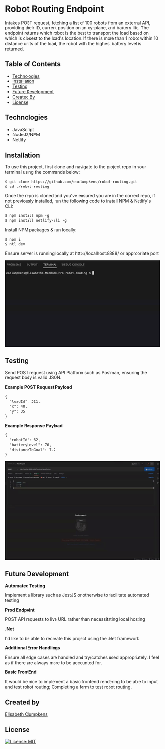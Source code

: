 # Robot Routing Endpoint
Intakes POST request, fetching a list of 100 robots from an external API, providing their ID, current position on an xy-plane, and battery life. The endpoint returns which robot is the best to transport the load based on which is closest to the load's location. If there is more than 1 robot within 10 distance units of the load, the robot with the highest battery level is returned.

## Table of Contents

- [Technologies](#technologies)
- [Installation](#installation)
- [Testing](#testing)
- [Future Development](#future-development)
- [Created By](#created-by)
- [License](#license)

## Technologies

- JavaScript
- NodeJS/NPM
- Netlify

## Installation

To use this project, first clone and navigate to the project repo in your terminal using the commands below:

```
$ git clone https://github.com/eaclumpkens/robot-routing.git
$ cd ./robot-routing
```

Once the repo is cloned and you've ensured you are in the correct repo, if not previously installed, run the following code to install NPM & Netlify's CLI:

```
$ npm install npm -g
$ npm install netlify-cli -g
```

Install NPM packages & run locally:

```
$ npm i
$ ntl dev
```

Ensure server is running locally at http://localhost:8888/ or appropriate port

![Run Locally](media/localhost.gif)

## Testing

Send POST request using API Platform such as Postman, ensuring the request body is valid JSON.

**Example POST Request Payload**
```
{
  "loadId": 321,
  "x": 40,
  "y": 35
}
```

**Example Response Payload**
```
{
  "robotId": 62,
  "batteryLevel": 70,
  "distanceToGoal": 7.2
}
```

![Postman](media/postman.gif)

## Future Development

**Automated Testing**

Implement a library such as JestJS or otherwise to facilitate automated testing

**Prod Endpoint**

POST API requests to live URL rather than necessitating local hosting

**.Net**

I'd like to be able to recreate this project using the .Net framework

**Additional Error Handlings**

Ensure all edge cases are handled and try/catches used appropriately. I feel as if there are always more to be accounted for.

**Basic FrontEnd**

It would be nice to implement a basic frontend rendering to be able to input and test robot routing; Completing a form
to test robot routing.


## Created by

[Elisabeth Clumpkens](mailto:eaclumpkens@gmail.com)

## License

[![License: MIT](https://img.shields.io/badge/License-MIT-yellow.svg)](https://opensource.org/licenses/MIT)
